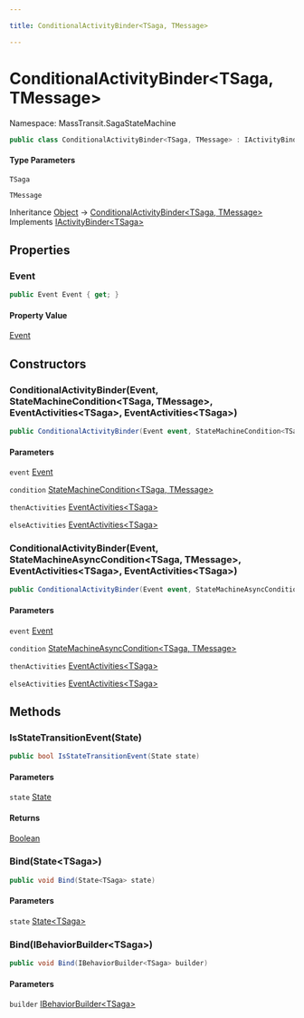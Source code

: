 ```yaml
---

title: ConditionalActivityBinder<TSaga, TMessage>

---
```


# ConditionalActivityBinder\<TSaga, TMessage\>

Namespace: MassTransit.SagaStateMachine

```csharp
public class ConditionalActivityBinder<TSaga, TMessage> : IActivityBinder<TSaga>
```

#### Type Parameters

`TSaga`<br/>

`TMessage`<br/>

Inheritance [Object](https://learn.microsoft.com/en-us/dotnet/api/system.object) → [ConditionalActivityBinder\<TSaga, TMessage\>](../masstransit-sagastatemachine/conditionalactivitybinder-2)<br/>
Implements [IActivityBinder\<TSaga\>](../masstransit-sagastatemachine/iactivitybinder-1)

## Properties

### **Event**

```csharp
public Event Event { get; }
```

#### Property Value

[Event](../../masstransit-abstractions/masstransit/event)<br/>

## Constructors

### **ConditionalActivityBinder(Event, StateMachineCondition\<TSaga, TMessage\>, EventActivities\<TSaga\>, EventActivities\<TSaga\>)**

```csharp
public ConditionalActivityBinder(Event event, StateMachineCondition<TSaga, TMessage> condition, EventActivities<TSaga> thenActivities, EventActivities<TSaga> elseActivities)
```

#### Parameters

`event` [Event](../../masstransit-abstractions/masstransit/event)<br/>

`condition` [StateMachineCondition\<TSaga, TMessage\>](../../masstransit-abstractions/masstransit/statemachinecondition-2)<br/>

`thenActivities` [EventActivities\<TSaga\>](../masstransit/eventactivities-1)<br/>

`elseActivities` [EventActivities\<TSaga\>](../masstransit/eventactivities-1)<br/>

### **ConditionalActivityBinder(Event, StateMachineAsyncCondition\<TSaga, TMessage\>, EventActivities\<TSaga\>, EventActivities\<TSaga\>)**

```csharp
public ConditionalActivityBinder(Event event, StateMachineAsyncCondition<TSaga, TMessage> condition, EventActivities<TSaga> thenActivities, EventActivities<TSaga> elseActivities)
```

#### Parameters

`event` [Event](../../masstransit-abstractions/masstransit/event)<br/>

`condition` [StateMachineAsyncCondition\<TSaga, TMessage\>](../../masstransit-abstractions/masstransit/statemachineasynccondition-2)<br/>

`thenActivities` [EventActivities\<TSaga\>](../masstransit/eventactivities-1)<br/>

`elseActivities` [EventActivities\<TSaga\>](../masstransit/eventactivities-1)<br/>

## Methods

### **IsStateTransitionEvent(State)**

```csharp
public bool IsStateTransitionEvent(State state)
```

#### Parameters

`state` [State](../../masstransit-abstractions/masstransit/state)<br/>

#### Returns

[Boolean](https://learn.microsoft.com/en-us/dotnet/api/system.boolean)<br/>

### **Bind(State\<TSaga\>)**

```csharp
public void Bind(State<TSaga> state)
```

#### Parameters

`state` [State\<TSaga\>](../../masstransit-abstractions/masstransit/state-1)<br/>

### **Bind(IBehaviorBuilder\<TSaga\>)**

```csharp
public void Bind(IBehaviorBuilder<TSaga> builder)
```

#### Parameters

`builder` [IBehaviorBuilder\<TSaga\>](../masstransit-sagastatemachine/ibehaviorbuilder-1)<br/>

